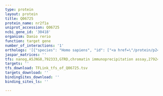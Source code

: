 ```yaml
---
type: protein
layout: protein
title: Q06725
protein_name: nr2f1a
uniprot_accession: Q06725
ncbi_gene_id: '30418'
organism: Danio rerio
function: target gene
number_of_interactions: '1'
orthologs: '[{"species": "Homo sapiens", "id": ["<a href=\"/protein/p24468\">P24468</a>", "<a href=\"/protein/p10589\">P10589</a>"]}, {"species": "Mus musculus", "id": ["<a href=\"/protein/q32ny6\">Q32NY6</a>", "<a href=\"/protein/p43135\">P43135</a>"]}, {"species": "Rattus norvegicus", "id": ["<a href=\"/protein/o09018\">O09018</a>", "<a href=\"/protein/f2z3s9\">F2Z3S9</a>"]}, {"species": "Drosophila melanogaster", "id": ["P16375"]}, {"species": "Caenorhabditis elegans", "id": ["<a href=\"/protein/g5ecr9\">G5ECR9</a>"]}]'
jaspar_matrices: ''
tfs: nanog,A5JNG8,792333,GTRD,chromatin immunoprecipitation assay,27924024%5Buid%5D,No
targets: ''
tfs_download: TFLink_tfs_of_Q06725.tsv
targets_download: ''
bindingSites_download: ''
binding_sites_ls: ''

---
```

